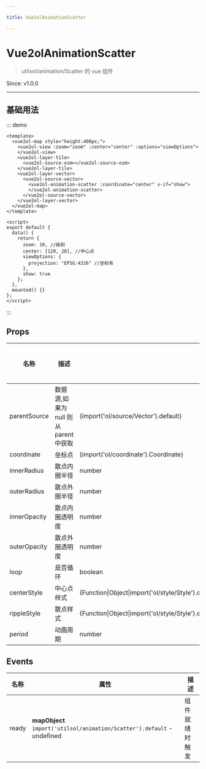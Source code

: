 ```yaml
---

title: Vue2olAnimationScatter

---
```


# Vue2olAnimationScatter

> utilsol/animation/Scatter 的 vue 组件

Since: v1.0.0

---

## 基础用法

::: demo

```vue
<template>
  <vue2ol-map style="height:400px;">
    <vue2ol-view :zoom="zoom" :center="center" :options="viewOptions">
    </vue2ol-view>
    <vue2ol-layer-tile>
      <vue2ol-source-osm></vue2ol-source-osm>
    </vue2ol-layer-tile>
    <vue2ol-layer-vector>
      <vue2ol-source-vector>
        <vue2ol-animation-scatter :coordinate="center" v-if="show">
        </vue2ol-animation-scatter>
      </vue2ol-source-vector>
    </vue2ol-layer-vector>
  </vue2ol-map>
</template>

<script>
export default {
  data() {
    return {
      zoom: 10, //级别
      center: [120, 28], //中心点
      viewOptions: {
        projection: "EPSG:4326" //坐标系
      },
      show: true
    };
  },
  mounted() {}
};
</script>
```

:::

## Props

| 名称         | 描述                                  | 类型                                                                                          | 取值范围 | 默认值 |
| ------------ | ------------------------------------- | --------------------------------------------------------------------------------------------- | -------- | ------ |
| parentSource | 数据源,如果为 null 则从 parent 中获取 | {import('ol/source/Vector').default}                                                          | -        |        |
| coordinate   | 坐标点                                | {import('ol/coordinate').Coordinate}                                                          | -        |        |
| innerRadius  | 散点内圈半径                          | number                                                                                        | -        | 10     |
| outerRadius  | 散点外圈半径                          | number                                                                                        | -        | 50     |
| innerOpacity | 散点内圈透明度                        | number                                                                                        | -        | 0      |
| outerOpacity | 散点外圈透明度                        | number                                                                                        | -        | 0.3    |
| loop         | 是否循环                              | boolean                                                                                       | -        | true   |
| centerStyle  | 中心点样式                            | {Function\|Object\|import('ol/style/Style').default\|Array<import('ol/style/Style').default>} | -        |        |
| rippleStyle  | 散点样式                              | {Function\|Object\|import('ol/style/Style').default\|Array<import('ol/style/Style').default>} | -        |        |
| period       | 动画周期                              | number                                                                                        | -        |        |

## Events

| 名称  | 属性                                                                    | 描述           |
| ----- | ----------------------------------------------------------------------- | -------------- |
| ready | **mapObject** `import('utilsol/animation/Scatter').default` - undefined | 组件就绪时触发 |
